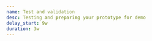 ```yaml
---
name: Test and validation
desc: Testing and preparing your prototype for demo
delay_start: 9w
duration: 3w
---
```

